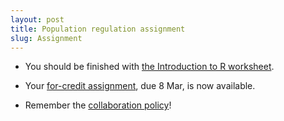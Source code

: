 ```yaml
---
layout: post
title: Population regulation assignment
slug: Assignment
---
```


* You should be finished with [the Introduction to R worksheet](/materials/r.export.html).

* Your [for-credit assignment](/materials/regulation.asn.pdf), due 8 Mar, is now available.

* Remember the [collaboration policy](/Collaboration.html)! 
